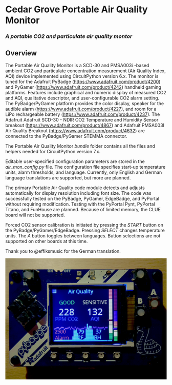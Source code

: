 # Cedar Grove Portable Air Quality Monitor

### _A portable CO2 and particulate air quality montor_

## Overview

The Portable Air Quality Monitor is a SCD-30 and PMSA003i -based ambient CO2 and particulate concentration measurement (Air Quality Index, AQI) device implemented using CircuitPython version 6.x. The monitor is tuned for the Adafruit PyBadge (https://www.adafruit.com/product/4200) and PyGamer (https://www.adafruit.com/product/4242) handheld gaming platforms. Features include graphical and numeric display of measured CO2 and AQI, qualitative descriptor, and user-configurable CO2 alarm setting. The PyBadge/PyGamer platform provides the color display, speaker for the audible alarm (https://www.adafruit.com/product/4227), and room for a LiPo rechargeable battery (https://www.adafruit.com/product/4237). The Adafruit Adafruit SCD-30 - NDIR CO2 Temperature and Humidity Sensor breakout (https://www.adafruit.com/product/4867) and Adafruit PMSA003I Air Quality Breakout (https://www.adafruit.com/product/4632) are connected to the PyBadge/PyGamer STEMMA connector.

The Portable Air Quality Monitor _bundle_ folder contains all the files and helpers needed for CircuitPython version 7.x.

Editable user-specified configuration parameters are stored in the _air_mon_config.py_ file. The configuration file specifies start-up temperature units, alarm thresholds, and language. Currently, only English and German language translations are supported, but more are planned.

The primary Portable Air Quality code module detects and adjusts automatically for display resolution including font size. The code was successfully tested on the PyBadge, PyGamer, EdgeBadge,  and PyPortal without requiring modification. Testing with the PyPortal Pynt, PyPortal Titano, and FunHouse are planned. Because of limited memory, the CLUE board will not be supported.

Forced CO2 sensor calibration is initiated by pressing the _START_ button on the PyBadge/PyGamer/EdgeBadge. Pressing _SELECT_ changes temperature units. The _A_ button toggles between languages. Button selections are not supported on other boards at this time.

Thank you to @effiksmusic for the German translation.

![Image of Module](https://github.com/CedarGroveStudios/Portable_Air_Quality/blob/main/photos_and_graphics/DSC06364.JPG)
